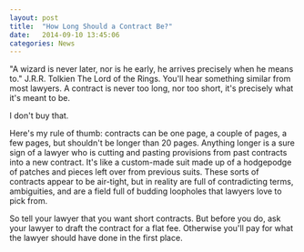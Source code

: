 ```yaml
---
layout: post
title:  "How Long Should a Contract Be?"
date:   2014-09-10 13:45:06
categories: News
---
```

"A wizard is never later, nor is he early, he arrives precisely when he means to." J.R.R. Tolkien The Lord of the Rings. You'll hear something similar from most lawyers. A contract is never too long, nor too short, it's precisely what it's meant to be.

I don't buy that.

Here's my rule of thumb: contracts can be one page, a couple of pages, a few pages, but shouldn't be longer than 20 pages. Anything longer is a sure sign of a lawyer who is cutting and pasting provisions from past contracts into a new contract. It's like a custom-made suit made up of a hodgepodge of patches and pieces left over from previous suits. These sorts of contracts appear to be air-tight, but in reality are full of contradicting terms, ambiguities, and are a field full of budding loopholes that lawyers love to pick from.  

So tell your lawyer that you want short contracts. But before you do, ask your lawyer to draft the contract for a flat fee. Otherwise you'll pay for what the lawyer should have done in the first place.